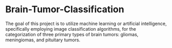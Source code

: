 # Brain-Tumor-Classification

The goal of this project is to utilize machine learning or artificial intelligence, specifically employing image classification algorithms, 
for the categorization of three primary types of brain tumors: gliomas, meningiomas, and pituitary tumors. 
